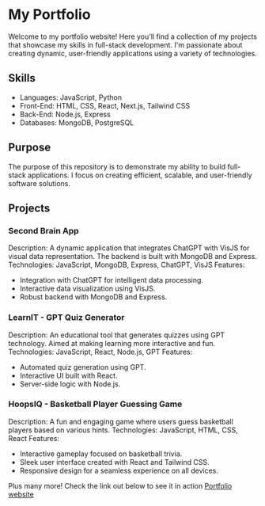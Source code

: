 # My Portfolio
Welcome to my portfolio website! Here you'll find a collection of my projects that showcase my skills in full-stack development. I'm passionate about creating dynamic, user-friendly applications using a variety of technologies.

## Skills
- Languages: JavaScript, Python
- Front-End: HTML, CSS, React, Next.js, Tailwind CSS
- Back-End: Node.js, Express
- Databases: MongoDB, PostgreSQL

## Purpose
The purpose of this repository is to demonstrate my ability to build full-stack applications. I focus on creating efficient, scalable, and user-friendly software solutions.

## Projects
### Second Brain App
Description: A dynamic application that integrates ChatGPT with VisJS for visual data representation. The backend is built with MongoDB and Express.
Technologies: JavaScript, MongoDB, Express, ChatGPT, VisJS
Features:
- Integration with ChatGPT for intelligent data processing.
- Interactive data visualization using VisJS.
- Robust backend with MongoDB and Express.

### LearnIT - GPT Quiz Generator
Description: An educational tool that generates quizzes using GPT technology. Aimed at making learning more interactive and fun.
Technologies: JavaScript, React, Node.js, GPT
Features:
- Automated quiz generation using GPT.
- Interactive UI built with React.
- Server-side logic with Node.js.

### HoopsIQ - Basketball Player Guessing Game
Description: A fun and engaging game where users guess basketball players based on various hints.
Technologies: JavaScript, HTML, CSS, React
Features:
- Interactive gameplay focused on basketball trivia.
- Sleek user interface created with React and Tailwind CSS.
- Responsive design for a seamless experience on all devices.

Plus many more! Check the link out below to see it in action
[Portfolio website](https://michaelyzhao.com/)